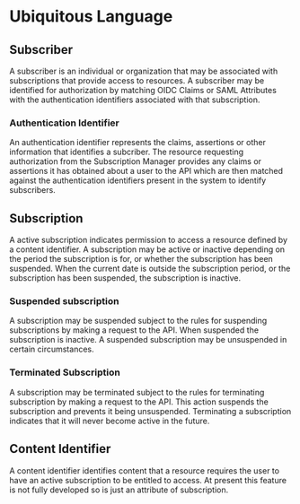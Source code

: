 # Ubiquitous Language

## Subscriber

A subscriber is an individual or organization that may be associated with subscriptions that provide access to
resources. A subscriber may be identified for authorization by matching OIDC Claims or SAML Attributes with the
authentication identifiers associated with that subscription.

### Authentication Identifier

An authentication identifier represents the claims, assertions or other information that identifies a subcriber.
The resource requesting authorization from the Subscription Manager provides any claims or assertions it has
obtained about a user to the API which are then matched against the authentication identifiers present in the system
to identify subscribers.

## Subscription

A active subscription indicates permission to access a resource defined by a content identifier. A subscription may be
active or inactive depending on the period the subscription is for, or whether the subscription has been suspended.
When the current date is outside the subscription period, or the subscription has been suspended, the subscription
is inactive.

### Suspended subscription

A subscription may be suspended subject to the rules for suspending subscriptions by making a request to the API. When
suspended the subscription is inactive. A suspended subscription may be unsuspended in certain circumstances.

### Terminated Subscription

A subscription may be terminated subject to the rules for terminating subscription by making a request to the API.
This action suspends the subscription and prevents it being unsuspended. Terminating a subscription indicates that it
will never become active in the future.

## Content Identifier

A content identifier identifies content that a resource requires the user to have an active subscription to be entitled
to access. At present this feature is not fully developed so is just an attribute of subscription.